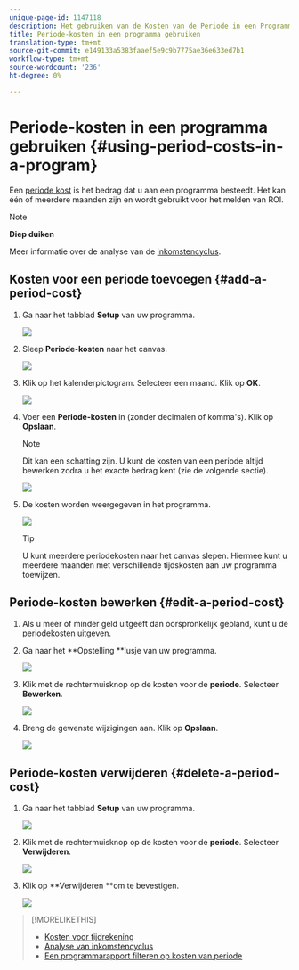 ```yaml
---
unique-page-id: 1147118
description: Het gebruiken van de Kosten van de Periode in een Programma - Marketo Docs - de Documentatie van het Product
title: Periode-kosten in een programma gebruiken
translation-type: tm+mt
source-git-commit: e149133a5383faaef5e9c9b7775ae36e633ed7b1
workflow-type: tm+mt
source-wordcount: '236'
ht-degree: 0%

---
```



# Periode-kosten in een programma gebruiken {#using-period-costs-in-a-program}

Een [periode kost](understanding-period-costs.md) is het bedrag dat u aan een programma besteedt. Het kan één of meerdere maanden zijn en wordt gebruikt voor het melden van ROI.

>[!NOTE]
>
>**Diep duiken**
>
> Meer informatie over de analyse van de [inkomstencyclus](http://docs.marketo.com/display/docs/revenue+cycle+analytics).

## Kosten voor een periode toevoegen  {#add-a-period-cost}

1. Ga naar het tabblad **Setup** van uw programma.

   ![](assets/image2014-9-18-12-3a9-3a46.png)

1. Sleep **Periode-kosten** naar het canvas.

   ![](assets/image2014-9-18-12-3a9-3a57.png)

1. Klik op het kalenderpictogram. Selecteer een maand. Klik op **OK**.

   ![](assets/image2014-9-18-12-3a10-3a13.png)

1. Voer een **Periode-kosten** in (zonder decimalen of komma&#39;s). Klik op **Opslaan**.

   >[!NOTE]
   >
   >Dit kan een schatting zijn. U kunt de kosten van een periode altijd bewerken zodra u het exacte bedrag kent (zie de volgende sectie).

   ![](assets/image2016-4-1-8-3a54-3a30.png)

1. De kosten worden weergegeven in het programma.

   ![](assets/image2016-4-1-8-3a56-3a49.png)

   >[!TIP]
   >
   >U kunt meerdere periodekosten naar het canvas slepen. Hiermee kunt u meerdere maanden met verschillende tijdskosten aan uw programma toewijzen.

## Periode-kosten bewerken {#edit-a-period-cost}

1. Als u meer of minder geld uitgeeft dan oorspronkelijk gepland, kunt u de periodekosten uitgeven.
1. Ga naar het **Opstelling **lusje van uw programma.

   ![](assets/image2014-9-18-14-3a3-3a6.png)

1. Klik met de rechtermuisknop op de kosten voor de **periode**. Selecteer **Bewerken**.

   ![](assets/image2014-9-18-14-3a3-3a23.png)

1. Breng de gewenste wijzigingen aan. Klik op **Opslaan**.

   ![](assets/image2014-9-18-14-3a3-3a41.png)

## Periode-kosten verwijderen {#delete-a-period-cost}

1. Ga naar het tabblad **Setup** van uw programma.

   ![](assets/image2014-9-18-14-3a4-3a11.png)

1. Klik met de rechtermuisknop op de kosten voor de **periode**. Selecteer **Verwijderen**.

   ![](assets/image2014-9-18-14-3a4-3a22.png)

1. Klik op **Verwijderen **om te bevestigen.

   ![](assets/image2014-9-18-14-3a4-3a35.png)

>[!MORELIKETHIS]
>
>* [Kosten voor tijdrekening](understanding-period-costs.md)
>* [Analyse van inkomstencyclus](http://docs.marketo.com/display/docs/revenue+cycle+analytics)
>* [Een programmarapport filteren op kosten van periode](../../../../product-docs/core-marketo-concepts/programs/program-performance-report/filter-a-program-report-by-period-cost.md)

>



